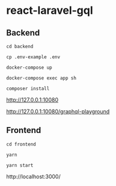 # react-laravel-gql

## Backend 

`cd backend`

`cp .env-example .env`

`docker-compose up`

`docker-compose exec app sh`

`composer install`

http://127.0.0.1:10080

http://127.0.0.1:10080/graphql-playground

## Frontend

`cd frontend`

`yarn`

`yarn start`

http://localhost:3000/
